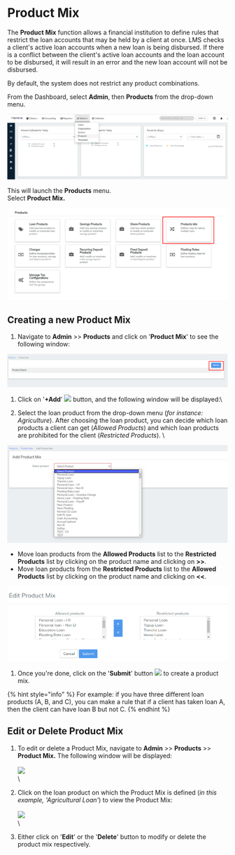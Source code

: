 # Product Mix

The **Product Mix** function allows a financial institution to define rules that restrict the loan accounts that may be held by a client at once. LMS checks a client's active loan accounts when a new loan is being disbursed. If there is a conflict between the client's active loan accounts and the loan account to be disbursed, it will result in an error and the new loan account will not be disbursed.&#x20;

By default, the system does not restrict any product combinations.

From the Dashboard, select **Admin**, then **Products** from the drop-down menu.

![](<../../.gitbook/assets/Screenshot from 2020-07-22 11-52-09.png>)

This will launch the **Products** menu.\
Select **Product Mix.**&#x20;

![](../../.gitbook/assets/Screenshot15.png)

## **Creating a new Product Mix**

1. Navigate to **Admin** >> **Products** and click on '**Product Mix**' to see the following window:

![](<../../.gitbook/assets/Screenshot16 (1).png>)

1. Click on '**+Add**' ![](https://mifosforge.jira.com/wiki/download/thumbnails/103186467/image2019-4-22\_1-58-24.png?version=1\&modificationDate=1555878505396\&cacheVersion=1\&api=v2\&width=50\&height=28) button, and the following window will be displayed:\

2. Select the loan product from the drop-down menu (_for instance: Agriculture_). After choosing the loan product, you can decide which loan products a client can get (_Allowed Products_) and which loan products are prohibited for the client (_Restricted Products_). \


![](<../../.gitbook/assets/Screenshot from 2020-07-22 11-59-41.png>)



* Move loan products from the **Allowed Products** list to the **Restricted Products** list by clicking on the product name and clicking on **>>**.
* Move loan products from the **Restricted Products** list to the **Allowed Products** list by clicking on the product name and clicking on **<<**.

![](../../.gitbook/assets/editprodmix.png)

1. Once you're done, click on the '**Submit**' button ![](https://mifosforge.jira.com/wiki/download/thumbnails/103186467/image2019-4-22\_2-2-33.png?version=1\&modificationDate=1555878754331\&cacheVersion=1\&api=v2\&width=55\&height=26) to create a product mix.&#x20;

{% hint style="info" %}
For example: if you have three different loan products (A, B, and C), you can make a rule that if a client has taken loan A, then the client can have loan B but not C.&#x20;
{% endhint %}

## **Edit or Delete Product Mix**

1. To edit or delete a Product Mix, navigate to **Admin** >> **Products** >> **Product Mix.** The following window will be displayed: \
   \
   ![](https://mifosforge.jira.com/wiki/download/thumbnails/103186467/Capture%2018.PNG?version=1\&modificationDate=1484283575779\&cacheVersion=1\&api=v2\&width=1080\&height=523)\
   \

2. Click on the loan product on which the Product Mix is defined (_in this example, 'Agricultural Loan'_) to view the Product Mix:\
   \
   ![](https://mifosforge.jira.com/wiki/download/thumbnails/103186467/Capture%2017.PNG?version=2\&modificationDate=1484283633560\&cacheVersion=1\&api=v2\&width=1080\&height=565)\
   \

3. Either click on '**Edit**' or the '**Delete**' button to modify or delete the product mix respectively.
